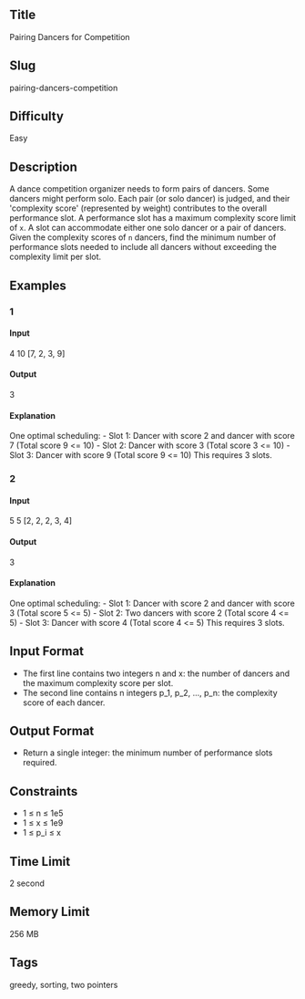 ## Title

Pairing Dancers for Competition

## Slug

pairing-dancers-competition

## Difficulty

Easy

## Description

A dance competition organizer needs to form pairs of dancers. Some dancers might perform solo. Each pair (or solo dancer) is judged, and their 'complexity score' (represented by weight) contributes to the overall performance slot. A performance slot has a maximum complexity score limit of `x`. A slot can accommodate either one solo dancer or a pair of dancers. Given the complexity scores of `n` dancers, find the minimum number of performance slots needed to include all dancers without exceeding the complexity limit per slot.

## Examples

### 1

#### Input

4 10
[7, 2, 3, 9]

#### Output

3

#### Explanation

One optimal scheduling:
    - Slot 1: Dancer with score 2 and dancer with score 7 (Total score 9 <= 10)
    - Slot 2: Dancer with score 3 (Total score 3 <= 10)
    - Slot 3: Dancer with score 9 (Total score 9 <= 10)
This requires 3 slots.

### 2

#### Input

5 5
[2, 2, 2, 3, 4]

#### Output

3

#### Explanation

One optimal scheduling:
    - Slot 1: Dancer with score 2 and dancer with score 3 (Total score 5 <= 5)
    - Slot 2: Two dancers with score 2 (Total score 4 <= 5)
    - Slot 3: Dancer with score 4 (Total score 4 <= 5)
This requires 3 slots.

## Input Format

- The first line contains two integers n and x: the number of dancers and the maximum complexity score per slot.
- The second line contains n integers p_1, p_2, ..., p_n: the complexity score of each dancer.

## Output Format

- Return a single integer: the minimum number of performance slots required.

## Constraints

- 1 ≤ n ≤ 1e5
- 1 ≤ x ≤ 1e9
- 1 ≤ p_i ≤ x

## Time Limit

2 second

## Memory Limit

256 MB

## Tags

greedy, sorting, two pointers